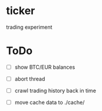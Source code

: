 # ticker
trading experiment


ToDo
====

- [ ] show BTC/EUR balances
- [ ] abort thread
- [ ] crawl trading history back in time
- [ ] move cache data to ./cache/

